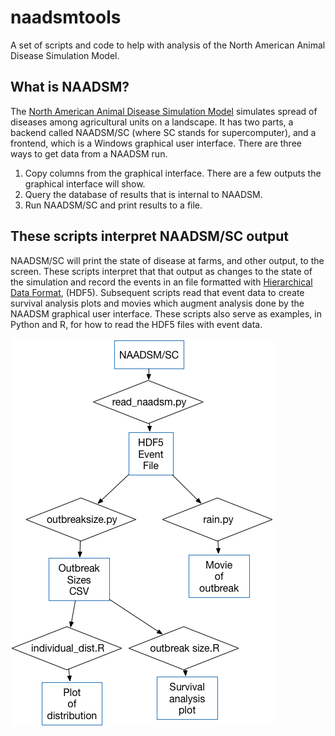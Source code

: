 # naadsmtools
A set of scripts and code to help with analysis of the North American Animal Disease Simulation Model.

## What is NAADSM?
The [North American Animal Disease Simulation Model](http://www.naadsm.org/)
simulates spread of diseases among agricultural units on a landscape.
It has two parts, a backend called NAADSM/SC (where SC stands for supercomputer),
and a frontend, which is a Windows graphical user interface.
There are three ways to get data from a NAADSM run.

 1. Copy columns from the graphical interface. There are a few outputs the graphical interface will show.
 2. Query the database of results that is internal to NAADSM.
 3. Run NAADSM/SC and print results to a file.

## These scripts interpret NAADSM/SC output
NAADSM/SC will print the state of disease at farms, and other output,
to the screen. These scripts interpret that that output as changes to
the state of the simulation and record the events in an file
formatted with [Hierarchical Data Format](https://www.hdfgroup.org/HDF5/), (HDF5).
Subsequent scripts read that event data to create survival analysis plots and
movies which augment analysis done by the NAADSM graphical user interface.
These scripts also serve as examples, in Python and R, for how to read
the HDF5 files with event data.

![Flow diagram for tools](/naadsmtools.png?raw=true "How tools interrelate")
